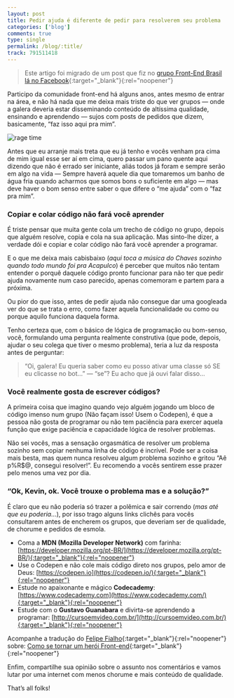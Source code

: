 ```yaml
---
layout: post
title: Pedir ajuda é diferente de pedir para resolverem seu problema
categories: ['blog']
comments: true
type: single
permalink: /blog/:title/
track: 791511418
---
```


> Este artigo foi migrado de um post que fiz no [grupo Front-End Brasil lá no Facebook](https://www.facebook.com/groups/frontendbrasil/permalink/1262790657103017/){:target="_blank"}{:rel="noopener"}

Participo da comunidade front-end há alguns anos, antes mesmo de entrar na área, e não há nada que me deixa mais triste do que ver grupos — onde a galera deveria estar disseminando conteúdo de altíssima qualidade, ensinando e aprendendo — sujos com posts de pedidos que dizem, basicamente, “faz isso aqui pra mim”.

![rage time](https://miro.medium.com/max/600/1*F8EKuD8bffs5pQdYc7rjng.gif)

Antes que eu arranje mais treta que eu já tenho e vocês venham pra cima de mim igual esse ser aí em cima, quero passar um pano quente aqui dizendo que não é errado ser iniciante, aliás todos já foram e sempre serão em algo na vida — Sempre haverá aquele dia que tomaremos um banho de água fria quando acharmos que somos bons o suficiente em algo — mas deve haver o bom senso entre saber o que difere o “me ajuda” com o “faz pra mim”.

### Copiar e colar código não fará você aprender

É triste pensar que muita gente cola um trecho de código no grupo, depois que alguém resolve, copia e cola na sua aplicação. Mas sinto-lhe dizer, a verdade dói e copiar e colar código não fará você aprender a programar.

E o que me deixa mais cabisbaixo (*aqui toca a música do Chaves sozinho quando todo mundo foi pra Acapulco*) é perceber que muitos não tentam entender o porquê daquele código pronto funcionar para não ter que pedir ajuda novamente num caso parecido, apenas comemoram e partem para a próxima.

Ou pior do que isso, antes de pedir ajuda não consegue dar uma googleada ver do que se trata o erro, como fazer aquela funcionalidade ou como ou porque aquilo funciona daquela forma.

Tenho certeza que, com o básico de lógica de programação ou bom-senso, você, formulando uma pergunta realmente construtiva (que pode, depois, ajudar o seu colega que tiver o mesmo problema), teria a luz da resposta antes de perguntar:

> “Oi, galera! Eu queria saber como eu posso ativar uma classe só SE eu clicasse no bot…” — “se”? Eu acho que já ouvi falar disso…

### Você realmente gosta de escrever códigos?

A primeira coisa que imagino quando vejo alguém jogando um bloco de código imenso num grupo (Não façam isso! Usem o Codepen), é que a pessoa não gosta de programar ou não tem paciência para exercer aquela função que exige paciência e capacidade lógica de resolver problemas.

Não sei vocês, mas a sensação orgasmática de resolver um problema sozinho sem copiar nenhuma linha de código é incrível. Pode ser a coisa mais besta, mas quem nunca resolveu algum problema sozinho e gritou “Aê p%R$@, consegui resolver!”. Eu recomendo a vocês sentirem esse prazer pelo menos uma vez por dia.

### “Ok, Kevin, ok. Você trouxe o problema mas e a solução?”

É claro que eu não poderia só trazer a polêmica e sair correndo (*mas até que eu poderia…*), por isso trago alguns links clichês para vocês consultarem antes de encherem os grupos, que deveriam ser de qualidade, de chorume e pedidos de esmola.

- Coma a **MDN (Mozilla Developer Network)** com farinha: [https://developer.mozilla.org/pt-BR/](https://developer.mozilla.org/pt-BR/){:target="_blank"}{:rel="noopener"}
- Use o Codepen e não cole mais código direto nos grupos, pelo amor de Deus: [https://codepen.io](https://codepen.io/){:target="_blank"}{:rel="noopener"}
- Estude no apaixonante e mágico **Codecademy**: [https://www.codecademy.com](https://www.codecademy.com/){:target="_blank"}{:rel="noopener"}
- Estude com o **Gustavo Guanabara** e divirta-se aprendendo a programar: [http://cursoemvideo.com.br/](http://cursoemvideo.com.br/){:target="_blank"}{:rel="noopener"}

Acompanhe a tradução do [Felipe Fialho](https://www.felipefialho.com/){:target="_blank"}{:rel="noopener"} sobre: [Como se tornar um herói Front-end](https://www.felipefialho.com/blog/2016/do-zero-a-heroi-do-front-end-parte-1){:target="_blank"}{:rel="noopener"}

Enfim, compartilhe sua opinião sobre o assunto nos comentários e vamos lutar por uma internet com menos chorume e mais conteúdo de qualidade.

That’s all folks!
